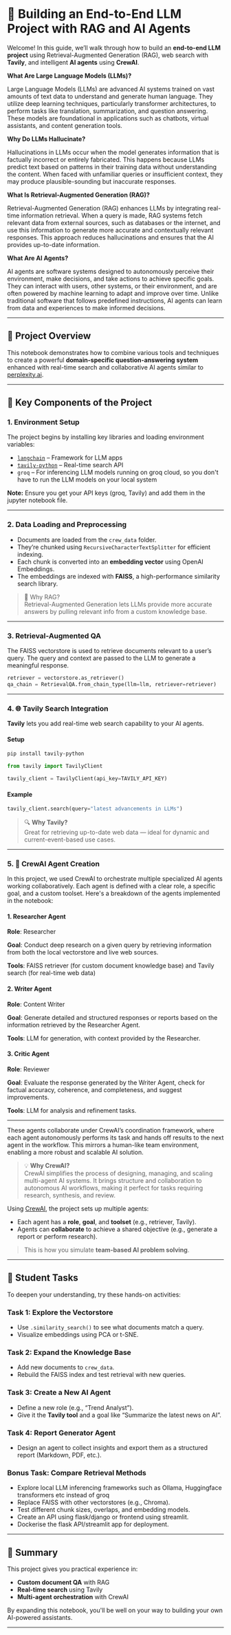
# 🧠 Building an End-to-End LLM Project with RAG and AI Agents

Welcome! In this guide, we’ll walk through how to build an **end-to-end LLM project** using Retrieval-Augmented Generation (RAG), web search with **Tavily**, and intelligent **AI agents** using **CrewAI**.

**What Are Large Language Models (LLMs)?**

Large Language Models (LLMs) are advanced AI systems trained on vast amounts of text data to understand and generate human language. They utilize deep learning techniques, particularly transformer architectures, to perform tasks like translation, summarization, and question answering. These models are foundational in applications such as chatbots, virtual assistants, and content generation tools.  

**Why Do LLMs Hallucinate?**

Hallucinations in LLMs occur when the model generates information that is factually incorrect or entirely fabricated. This happens because LLMs predict text based on patterns in their training data without understanding the content. When faced with unfamiliar queries or insufficient context, they may produce plausible-sounding but inaccurate responses.  

**What Is Retrieval-Augmented Generation (RAG)?**

Retrieval-Augmented Generation (RAG) enhances LLMs by integrating real-time information retrieval. When a query is made, RAG systems fetch relevant data from external sources, such as databases or the internet, and use this information to generate more accurate and contextually relevant responses. This approach reduces hallucinations and ensures that the AI provides up-to-date information.

**What Are AI Agents?**

AI agents are software systems designed to autonomously perceive their environment, make decisions, and take actions to achieve specific goals. They can interact with users, other systems, or their environment, and are often powered by machine learning to adapt and improve over time. Unlike traditional software that follows predefined instructions, AI agents can learn from data and experiences to make informed decisions.


---

## 📘 Project Overview

This notebook demonstrates how to combine various tools and techniques to create a powerful **domain-specific question-answering system** enhanced with real-time search and collaborative AI agents similar to [perplexity.ai](https://perplexity.ai).

---

## 🔧 Key Components of the Project

### 1. Environment Setup

The project begins by installing key libraries and loading environment variables:

- [`langchain`](https://python.langchain.com) – Framework for LLM apps
- [`tavily-python`](https://pypi.org/project/tavily-python/) – Real-time search API
- `groq` – For inferencing LLM models running on groq cloud, so you don't have to run the LLM models on your local system

**Note:** Ensure you get your API keys (groq, Tavily) and add them in the jupyter notebook file.

---

### 2. Data Loading and Preprocessing

- Documents are loaded from the `crew_data` folder.
- They’re chunked using `RecursiveCharacterTextSplitter` for efficient indexing.
- Each chunk is converted into an **embedding vector** using OpenAI Embeddings.
- The embeddings are indexed with **FAISS**, a high-performance similarity search library.

> 🧠 Why RAG?  
> Retrieval-Augmented Generation lets LLMs provide more accurate answers by pulling relevant info from a custom knowledge base.

---

### 3. Retrieval-Augmented QA

The FAISS vectorstore is used to retrieve documents relevant to a user’s query. The query and context are passed to the LLM to generate a meaningful response.

```python
retriever = vectorstore.as_retriever()
qa_chain = RetrievalQA.from_chain_type(llm=llm, retriever=retriever)
```

---

### 4. 🌐 Tavily Search Integration

**Tavily** lets you add real-time web search capability to your AI agents.

#### Setup

```bash
pip install tavily-python
```

```python
from tavily import TavilyClient

tavily_client = TavilyClient(api_key=TAVILY_API_KEY)
```

#### Example

```python
tavily_client.search(query="latest advancements in LLMs")
```

> 🔍 **Why Tavily?**  
> Great for retrieving up-to-date web data — ideal for dynamic and current-event-based use cases.

---

### 5. 🤖 CrewAI Agent Creation

In this project, we used CrewAI to orchestrate multiple specialized AI agents working collaboratively. Each agent is defined with a clear role, a specific goal, and a custom toolset. Here's a breakdown of the agents implemented in the notebook:

#### 1. Researcher Agent
**Role**: Researcher

**Goal**: Conduct deep research on a given query by retrieving information from both the local vectorstore and live web sources.

**Tools**: FAISS retriever (for custom document knowledge base) and Tavily search (for real-time web data)

#### 2. Writer Agent
**Role**: Content Writer

**Goal**: Generate detailed and structured responses or reports based on the information retrieved by the Researcher Agent.

**Tools**: LLM for generation, with context provided by the Researcher.

#### 3. Critic Agent
**Role**: Reviewer

**Goal**: Evaluate the response generated by the Writer Agent, check for factual accuracy, coherence, and completeness, and suggest improvements.

**Tools**: LLM for analysis and refinement tasks.

---
These agents collaborate under CrewAI’s coordination framework, where each agent autonomously performs its task and hands off results to the next agent in the workflow. This mirrors a human-like team environment, enabling a more robust and scalable AI solution.

> 💡 **Why CrewAI?**  
> CrewAI simplifies the process of designing, managing, and scaling multi-agent AI systems. It brings structure and collaboration to autonomous AI workflows, making it perfect for tasks requiring research, synthesis, and review.

Using [CrewAI](https://github.com/joaomdmoura/crewai), the project sets up multiple agents:

- Each agent has a **role**, **goal**, and **toolset** (e.g., retriever, Tavily).
- Agents can **collaborate** to achieve a shared objective (e.g., generate a report or perform research).

> This is how you simulate **team-based AI problem solving**.




---

## 🧪 Student Tasks

To deepen your understanding, try these hands-on activities:

### Task 1: Explore the Vectorstore
- Use `.similarity_search()` to see what documents match a query.
- Visualize embeddings using PCA or t-SNE.

### Task 2: Expand the Knowledge Base
- Add new documents to `crew_data`.
- Rebuild the FAISS index and test retrieval with new queries.

### Task 3: Create a New AI Agent
- Define a new role (e.g., “Trend Analyst”).
- Give it the **Tavily tool** and a goal like “Summarize the latest news on AI”.

### Task 4: Report Generator Agent
- Design an agent to collect insights and export them as a structured report (Markdown, PDF, etc.).

### Bonus Task: Compare Retrieval Methods
- Explore local LLM inferencing frameworks such as Ollama, Huggingface transformers etc instead of groq
- Replace FAISS with other vectorstores (e.g., Chroma).
- Test different chunk sizes, overlaps, and embedding models.
- Create an API using flask/django or frontend using streamlit.
- Dockerise the flask API/streamlit app for deployment.

---

## 🧵 Summary

This project gives you practical experience in:

- **Custom document QA** with RAG
- **Real-time search** using Tavily
- **Multi-agent orchestration** with CrewAI

By expanding this notebook, you'll be well on your way to building your own AI-powered assistants.

---
